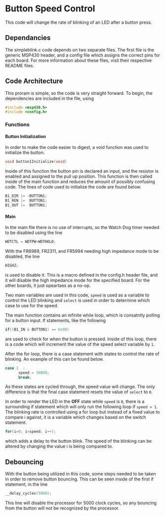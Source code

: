 # Button Speed Control
This code will change the rate of blinking of an LED after a button press. 

## Dependancies 
The simpleblink.c code depends on two separate files. The first file is the generic MSP430  header, and a config file which assigns the correct pins for each board. For more information about these files, visit their respective README files.

## Code Architecture
This proram is simple, so the code is very straight forward. To begin, the dependencies are included in the file, using 
```c
#include <msp430.h>
#include <config.h>
```
### Functions 

#### Button Initialization

In order to make the code easier to digest, a void function was used to initialize the button.
```c
void button1Initialize(void)
```
Inside of this function the button pin is declared an input, and the resistor is enabled and assigned to the pull up position. This function is then called inside of the main function and reduces the amount of possibly confusing code. The lines of code used to initialize the code are found below. 
```c 
B1_DIR |= ~BUTTON1;
B1_REN |=  BUTTON1;
B1_OUT |=  BUTTON1;
```

#### Main

In the main file there is no use of interrupts, so the Watch Dog timer needed to be disabled using the line 
```c
WDTCTL = WDTPW+WDTHOLD;
```
With the FR6989, FR2311, and FR5994 needing high impedance mode to be disabled, the line 
```c
HIGHZ;
```
is used to disable it. This is a macro defined in the config.h header file, and it will disable the high impedance mode for the specified board. For the other boards, it just opeartaes as a no-op. 

Two main variables are used in this code, `speed` is used as a variable to control the LED blinking and `select` is used in order to determine which case to use for the speed.

The main function contains an infinite while loop, which is consatntly polling for a button input. If statements, like the following
```c
if((B1_IN & BUTTON1) == 0x00)
```
are used to check for when the button is pressed. Inside of this loop, there is a code which will increment the value of the speed select variable by `1`. 

After the for loop, there is a case statement with states to control the rate of blinking. An example of this can be found below.

```c
case 1  :
      speed = 30000;
      break;
```
As these states are cycled through, the speed value will change. The only difference is that the final case statement resets the value of `select` to `0`.


In order to render the LED in the **OFF** state while `speed` is `0`, there is a surrounding if statement which will only run the following loop if `speed > 1`.
The blinking rate is controlled using a for loop but instead of a fixed value to compare i against, it is a variable which changes based on the switch statement. 
```c
for(i=0; i<speed; i++);
```
which adds a delay to the button blink. The speed of the blinking can be altered by changing the value i is being compared to. 

## Debouncing
With the button being utilized in this code, some steps needed to be taken in order to remove button bouncing. This can be seen inside of the first if statement, in the line 
```c 
__delay_cycles(5000);
```
This line will disable the processor for 5000 clock cycles, so any bouncing from the button will not be recognized by the processor. 